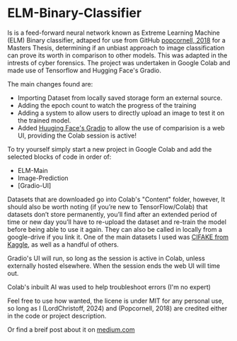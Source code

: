 # ELM-Binary-Classifier

Is is a feed-forward neural network known as Extreme Learning Machine (ELM) Binary classifier, adtaped for use from GitHub [popcornell, 2018](https://github.com/popcornell/tfelm/blob/pop_new/ELM_class_example.ipynb) for a Masters Thesis, determining if an unbiast approach to image classification can prove its worth in comparison to other models. This was adapted in the intrests of cyber forensics. The project was undertaken in Google Colab and made use of Tensorflow and Hugging Face's Gradio. 

The main changes found are: 

- Importing Dataset from locally saved storage form an external source.
- Adding the epoch count to watch the progress of the training
- Adding a system to allow users to directly upload an image to test it on the trained model. 
- Added [Huuging Face's Gradio](https://huggingface.co/gradio) to allow the use of comparision is a web UI, providing the Colab session is active! 

To try yourself simply start a new project in Google Colab and add the selected blocks of code in order of: 

- ELM-Main
- Image-Prediction
- [Gradio-UI]

Datasets that are downloaded go into Colab's "Content" folder, however, It should also be worth noting (if you’re new to TensorFlow/Colab) that datasets don’t store permanently, you’ll find after an extended period of time or new day you’ll have to re-upload the dataset and re-train the model before being able to use it again. They can also be called in locally from a google-drive if you link it. One of the main datasets I used was [CIFAKE from Kaggle](https://www.kaggle.com/datasets/birdy654/cifake-real-and-ai-generated-synthetic-images), as well as a handful of others.

Gradio's UI will run, so long as the session is active in Colab, unless externally hosted elsewhere. When the session ends the web UI will time out. 

Colab's inbuilt AI was used to help troubleshoot errors (I'm no expert)

Feel free to use how wanted, the licene is under MIT for any personal use, so long as I (LordChristoff, 2024) and (Popcornell, 2018) are credited either in the code or project description. 

Or find a breif post about it on [medium.com](https://lordchristoff.medium.com/elm-image-classifier-using-tensorflow-f92564bc5efd)
